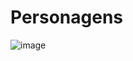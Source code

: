 # Personagens
![image](https://github.com/clare81cwk/Personagens/assets/171820258/6d898299-057d-49b3-9aa9-9a86de2bea42)
